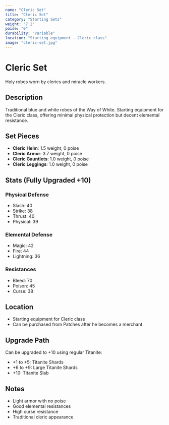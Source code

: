 ```yaml
---
name: "Cleric Set"
title: "Cleric Set"
category: "Starting Sets"
weight: "7.2"
poise: "0"
durability: "Variable"
location: "Starting equipment - Cleric class"
image: "cleric-set.jpg"
---
```


# Cleric Set

Holy robes worn by clerics and miracle workers.

## Description

Traditional blue and white robes of the Way of White. Starting equipment for the Cleric class, offering minimal physical protection but decent elemental resistance.

## Set Pieces

- **Cleric Helm**: 1.5 weight, 0 poise
- **Cleric Armor**: 3.7 weight, 0 poise
- **Cleric Gauntlets**: 1.0 weight, 0 poise
- **Cleric Leggings**: 1.0 weight, 0 poise

## Stats (Fully Upgraded +10)

### Physical Defense
- Slash: 40
- Strike: 38
- Thrust: 40
- Physical: 39

### Elemental Defense
- Magic: 42
- Fire: 44
- Lightning: 36

### Resistances
- Bleed: 70
- Poison: 45
- Curse: 38

## Location

- Starting equipment for Cleric class
- Can be purchased from Patches after he becomes a merchant

## Upgrade Path

Can be upgraded to +10 using regular Titanite:
- +1 to +5: Titanite Shards
- +6 to +9: Large Titanite Shards
- +10: Titanite Slab

## Notes

- Light armor with no poise
- Good elemental resistances
- High curse resistance
- Traditional cleric appearance